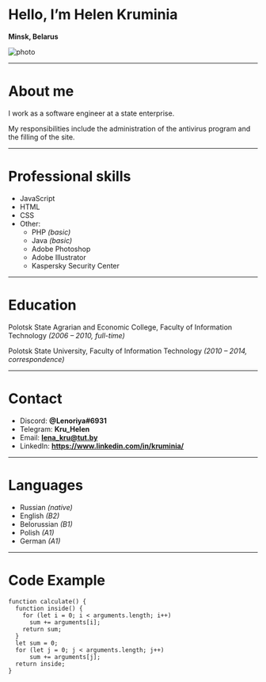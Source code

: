 # Hello, I’m Helen Kruminia
**Minsk, Belarus**


![photo](https://lenoriya.github.io/rsschool-cv/photo.jpg "Me")


*****


# About me
I work as a software engineer at a state enterprise. 


My responsibilities include the administration of the antivirus program and the filling of the site.


*****


# Professional skills
* JavaScript
* HTML
* CSS
* Other:
    + PHP *(basic)*
    + Java *(basic)*
    + Adobe Photoshop
    + Adobe Illustrator
    + Kaspersky Security Center


*****


# Education
Polotsk State Agrarian and Economic College, Faculty of Information Technology *(2006 – 2010, full-time)*


Polotsk State University, Faculty of Information Technology *(2010 – 2014, correspondence)*


*****


# Contact

* Discord:  **@Lenoriya#6931**
* Telegram: **Kru_Helen**
* Email: **lena_kru@tut.by**
* LinkedIn: **https://www.linkedin.com/in/kruminia/**


*****


# Languages
* Russian *(native)*
* English *(B2)*
* Belorussian *(B1)*
* Polish *(A1)*
* German *(A1)*


*****


# Code Example

```
function calculate() {
  function inside() {
    for (let i = 0; i < arguments.length; i++) 
      sum += arguments[i];
    return sum;  
  }
  let sum = 0;
  for (let j = 0; j < arguments.length; j++) 
      sum += arguments[j];
  return inside;      
}

```

